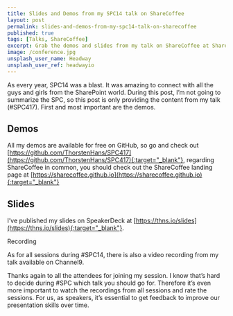 ```yaml
---
title: Slides and Demos from my SPC14 talk on ShareCoffee
layout: post
permalink: slides-and-demos-from-my-spc14-talk-on-sharecoffee
published: true
tags: [Talks, ShareCoffee]
excerpt: Grab the demos and slides from my talk on ShareCoffee at SharePoint Conference 2014 in Las Vegas
image: /conference.jpg
unsplash_user_name: Headway
unsplash_user_ref: headwayio
---
```


As every year, SPC14 was a blast. It was amazing to connect with all the guys and girls from the SharePoint world. During this post, I’m not going to summarize the SPC, so this post is only providing the content from my talk (#SPC417). First and most important are the demos.

## Demos

All my demos are available for free on GitHub, so go and check out [https://github.com/ThorstenHans/SPC417](https://github.com/ThorstenHans/SPC417){:target="_blank"}, regarding ShareCoffee in common, you should check out the ShareCoffee landing page at [https://sharecoffee.github.io](https://sharecoffee.github.io){:target="_blank"}

## Slides

I’ve published my slides on SpeakerDeck at [https://thns.io/slides](https://thns.io/slides){:target="_blank"}.

Recording

As for all sessions during #SPC14, there is also a video recording from my talk available on Channel9.

Thanks again to all the attendees for joining my session. I know that’s hard to decide during #SPC which talk you should go for. Therefore it’s even more important to watch the recordings from all sessions and rate the sessions. For us, as speakers, it’s essential to get feedback to improve our presentation skills over time.


